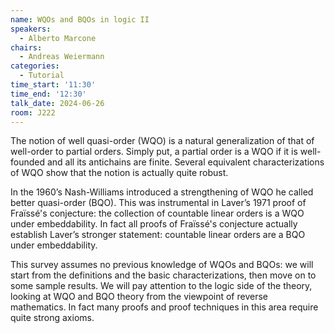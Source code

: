 ```yaml
---
name: WQOs and BQOs in logic II
speakers:
  - Alberto Marcone
chairs:
  - Andreas Weiermann
categories:
  - Tutorial
time_start: '11:30'
time_end: '12:30'
talk_date: 2024-06-26
room: J222
---
```


The notion of well quasi-order (WQO) is a natural generalization
of that of well-order to partial orders. Simply put, a partial order is
a WQO if it is well-founded and all its antichains are finite. Several
equivalent characterizations of WQO show that the notion is actually
quite robust.

In the 1960’s Nash-Williams introduced a strengthening of WQO he
called better quasi-order (BQO). This was instrumental in Laver’s 1971
proof of Fraïssé's conjecture: the collection of countable linear orders is
a WQO under embeddability. In fact all proofs of Fraïssé's conjecture
actually establish Laver’s stronger statement: countable linear orders
are a BQO under embeddability.

This survey assumes no previous knowledge of WQOs and BQOs:
we will start from the definitions and the basic characterizations, then
move on to some sample results. We will pay attention to the logic side
of the theory, looking at WQO and BQO theory from the viewpoint of
reverse mathematics. In fact many proofs and proof techniques in this
area require quite strong axioms.
